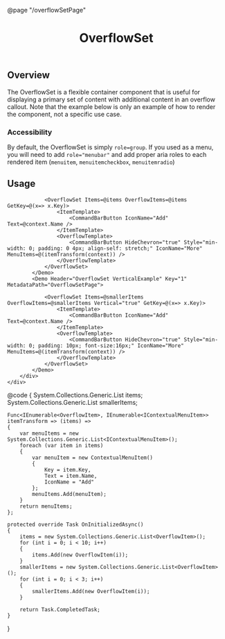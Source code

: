 ﻿@page  "/overflowSetPage"

<header class="root">
    <h1 class="title">OverflowSet</h1>
</header>
<div class="section" style="transition-delay: 0s;">
    <div id="overview" tabindex="-1">
        <h2 class="subHeading hiddenContent">Overview</h2>
    </div>
    <div class="content">
        <div class="ms-Markdown">
            <p>
                The OverflowSet is a flexible container component that is useful for displaying a primary set of content with additional content in an overflow callout.
                Note that the example below is only an example of how to render the component, not a specific use case.
            </p>
            <h3 id="accessibility">Accessibility</h3>
            <p>
                By default, the OverflowSet is simply <code>role=group</code>. If you used as a menu, you will need to add <code>role="menubar"</code> and add proper aria roles to
                each rendered item (<code>menuitem</code>, <code>menuitemcheckbox</code>, <code>menuitemradio</code>)
            </p>
        </div>
    </div>
</div>
<div class="section" style="transition-delay: 0s;">
    <div id="overview" tabindex="-1">
        <h2 class="subHeading">Usage</h2>
    </div>
    <div>
        <div class="subSection">
            <Demo Header="OverflowSet Horizontal Example" Key="0" MetadataPath="OverflowSetPage">

                <OverflowSet Items=@items OverflowItems=@items GetKey=@(x=> x.Key)>
                    <ItemTemplate>
                        <CommandBarButton IconName="Add" Text=@context.Name />
                    </ItemTemplate>
                    <OverflowTemplate>
                        <CommandBarButton HideChevron="true" Style="min-width: 0; padding: 0 4px; align-self: stretch;" IconName="More" MenuItems=@(itemTransform(context)) />
                    </OverflowTemplate>
                </OverflowSet>
            </Demo>
            <Demo Header="OverflowSet VerticalExample" Key="1" MetadataPath="OverflowSetPage">

                <OverflowSet Items=@smallerItems OverflowItems=@smallerItems Vertical="true" GetKey=@(x=> x.Key)>
                    <ItemTemplate>
                        <CommandBarButton IconName="Add" Text=@context.Name />
                    </ItemTemplate>
                    <OverflowTemplate>
                        <CommandBarButton HideChevron="true" Style="min-width: 0; padding: 10px; font-size:16px;" IconName="More" MenuItems=@(itemTransform(context)) />
                    </OverflowTemplate>
                </OverflowSet>
            </Demo>
        </div>
    </div>
</div>
@code {
    System.Collections.Generic.List<OverflowItem> items;
    System.Collections.Generic.List<OverflowItem> smallerItems;

    Func<IEnumerable<OverflowItem>, IEnumerable<IContextualMenuItem>> itemTransform => (items) =>
    {
        var menuItems = new System.Collections.Generic.List<IContextualMenuItem>();
        foreach (var item in items)
        {
            var menuItem = new ContextualMenuItem()
            {
                Key = item.Key,
                Text = item.Name,
                IconName = "Add"
            };
            menuItems.Add(menuItem);
        }
        return menuItems;
    };

    protected override Task OnInitializedAsync()
    {
        items = new System.Collections.Generic.List<OverflowItem>();
        for (int i = 0; i < 10; i++)
        {
            items.Add(new OverflowItem(i));
        }
        smallerItems = new System.Collections.Generic.List<OverflowItem>();
        for (int i = 0; i < 3; i++)
        {
            smallerItems.Add(new OverflowItem(i));
        }

        return Task.CompletedTask;
    }
}
